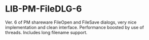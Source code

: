 # LIB-PM-FileDLG-6
Ver. 6 of PM shareware FileOpen and FileSave dialogs, very nice implementation and clean interface. Performance boosted by use of threads. Includes long filename support.
